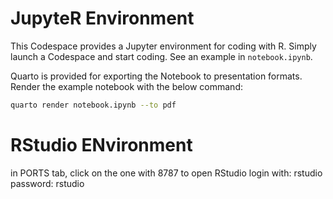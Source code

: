 # JupyteR Environment

This Codespace provides a Jupyter environment for coding with R. Simply launch a Codespace and start coding. See an example in `notebook.ipynb`.

Quarto is provided for exporting the Notebook to presentation formats. Render the example notebook with the below command:

```bash
quarto render notebook.ipynb --to pdf
```

# RStudio ENvironment

in PORTS tab, click on the one with 8787 to open RStudio
login with: rstudio
password: rstudio